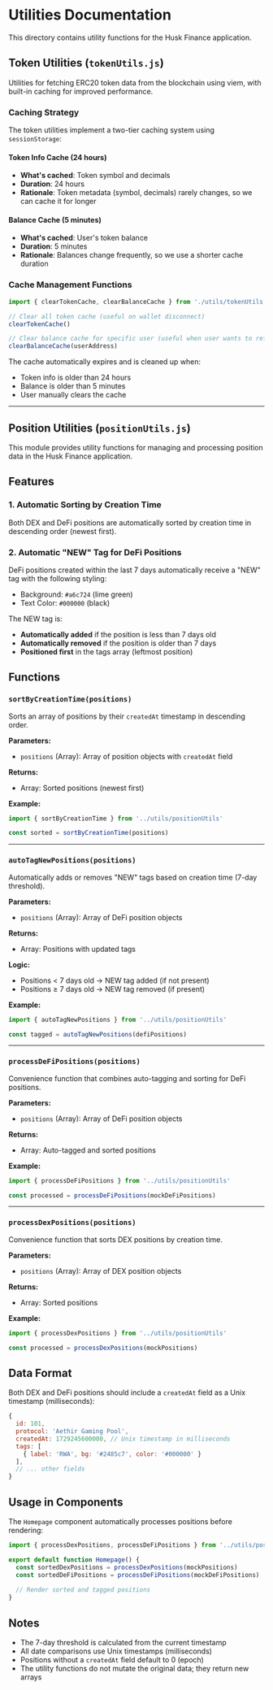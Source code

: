 # Utilities Documentation

This directory contains utility functions for the Husk Finance application.

## Token Utilities (`tokenUtils.js`)

Utilities for fetching ERC20 token data from the blockchain using viem, with built-in caching for improved performance.

### Caching Strategy

The token utilities implement a two-tier caching system using `sessionStorage`:

#### Token Info Cache (24 hours)
- **What's cached**: Token symbol and decimals
- **Duration**: 24 hours
- **Rationale**: Token metadata (symbol, decimals) rarely changes, so we can cache it for longer

#### Balance Cache (5 minutes)
- **What's cached**: User's token balance
- **Duration**: 5 minutes
- **Rationale**: Balances change frequently, so we use a shorter cache duration

### Cache Management Functions

```javascript
import { clearTokenCache, clearBalanceCache } from './utils/tokenUtils'

// Clear all token cache (useful on wallet disconnect)
clearTokenCache()

// Clear balance cache for specific user (useful when user wants to refresh)
clearBalanceCache(userAddress)
```

The cache automatically expires and is cleaned up when:
- Token info is older than 24 hours
- Balance is older than 5 minutes
- User manually clears the cache

---

## Position Utilities (`positionUtils.js`)

This module provides utility functions for managing and processing position data in the Husk Finance application.

## Features

### 1. Automatic Sorting by Creation Time

Both DEX and DeFi positions are automatically sorted by creation time in descending order (newest first).

### 2. Automatic "NEW" Tag for DeFi Positions

DeFi positions created within the last 7 days automatically receive a "NEW" tag with the following styling:
- Background: `#a6c724` (lime green)
- Text Color: `#000000` (black)

The NEW tag is:
- **Automatically added** if the position is less than 7 days old
- **Automatically removed** if the position is older than 7 days
- **Positioned first** in the tags array (leftmost position)

## Functions

### `sortByCreationTime(positions)`

Sorts an array of positions by their `createdAt` timestamp in descending order.

**Parameters:**
- `positions` (Array): Array of position objects with `createdAt` field

**Returns:**
- Array: Sorted positions (newest first)

**Example:**
```javascript
import { sortByCreationTime } from '../utils/positionUtils'

const sorted = sortByCreationTime(positions)
```

---

### `autoTagNewPositions(positions)`

Automatically adds or removes "NEW" tags based on creation time (7-day threshold).

**Parameters:**
- `positions` (Array): Array of DeFi position objects

**Returns:**
- Array: Positions with updated tags

**Logic:**
- Positions < 7 days old → NEW tag added (if not present)
- Positions ≥ 7 days old → NEW tag removed (if present)

**Example:**
```javascript
import { autoTagNewPositions } from '../utils/positionUtils'

const tagged = autoTagNewPositions(defiPositions)
```

---

### `processDeFiPositions(positions)`

Convenience function that combines auto-tagging and sorting for DeFi positions.

**Parameters:**
- `positions` (Array): Array of DeFi position objects

**Returns:**
- Array: Auto-tagged and sorted positions

**Example:**
```javascript
import { processDeFiPositions } from '../utils/positionUtils'

const processed = processDeFiPositions(mockDeFiPositions)
```

---

### `processDexPositions(positions)`

Convenience function that sorts DEX positions by creation time.

**Parameters:**
- `positions` (Array): Array of DEX position objects

**Returns:**
- Array: Sorted positions

**Example:**
```javascript
import { processDexPositions } from '../utils/positionUtils'

const processed = processDexPositions(mockPositions)
```

## Data Format

Both DEX and DeFi positions should include a `createdAt` field as a Unix timestamp (milliseconds):

```javascript
{
  id: 101,
  protocol: 'Aethir Gaming Pool',
  createdAt: 1729245600000, // Unix timestamp in milliseconds
  tags: [
    { label: 'RWA', bg: '#2485c7', color: '#000000' }
  ],
  // ... other fields
}
```

## Usage in Components

The `Homepage` component automatically processes positions before rendering:

```javascript
import { processDexPositions, processDeFiPositions } from '../utils/positionUtils'

export default function Homepage() {
  const sortedDexPositions = processDexPositions(mockPositions)
  const sortedDeFiPositions = processDeFiPositions(mockDeFiPositions)
  
  // Render sorted and tagged positions
}
```

## Notes

- The 7-day threshold is calculated from the current timestamp
- All date comparisons use Unix timestamps (milliseconds)
- Positions without a `createdAt` field default to 0 (epoch)
- The utility functions do not mutate the original data; they return new arrays
